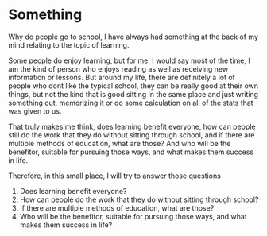 # Something

Why do people go to school, I have always had something at the back of my mind relating to the topic of learning.

Some people do enjoy learning, but for me, I would say most of the time, I am the kind of person who enjoys reading as well as receiving new information or lessons. But around my life, there are definitely a lot of people who dont like the typical school, they can be really good at their own things, but not the kind that is good sitting in the same place and just writing something out, memorizing it or do some calculation on all of the stats that was given to us.

That truly makes me think, does learning benefit everyone, how can people still do the work that they do without sitting through school, and if there are multiple methods of education, what are those? And who will be the benefitor, suitable for pursuing those ways, and what makes them success in life.

Therefore, in this small place, I will try to answer those questions

1. Does learning benefit everyone?
2. How can people do the work that they do without sitting through school?
3. If there are multiple methods of education, what are those?
4. Who will be the benefitor, suitable for pursuing those ways, and what makes them success in life?


